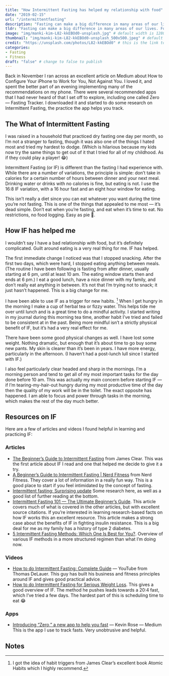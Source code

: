 ```yaml
---
title: "How Intermittent Fasting has helped my relationship with food"
date: "2019-02-15"
url: "/intermittentfasting"
description: "Fasting can make a big difference in many areas of our lives. For me it has helped temper my relationship with food. Here's how I got started with Intermittent Fasting."
tldr: "Fasting can make a big difference in many areas of our lives. For me it has helped temper my relationship with food. Here's how I got started with Intermittent Fasting."
image: "img/manki-kim-L82-kkEBOd0-unsplash.jpg" # default width is 1280, path starts with "img/whatever.ext"
thumbnail: "img/manki-kim-L82-kkEBOd0-unsplash_500x500.jpeg" # default size should be 500x500, path starts with "img/whatever.ext"
credit: "https://unsplash.com/photos/L82-kkEBOd0" # this is the link to the page the image came from 
categories:
- Fasting
- Fitness
draft: "false" # change to false to publish
---
```


Back in November I ran across an excellent article on Medium about How to Configure Your iPhone to Work for You, Not Against You. I loved it, and spent the better part of an evening implementing many of the recommendations on my phone. There were several recommended apps that I had never heard of that I set off to explore, including one called ‎Zero — Fasting Tracker. I downloaded it and started to do some research on Intermittent Fasting, the practice the app helps you track.

## The What of Intermittent Fasting

I was raised in a household that practiced dry fasting one day per month, so I’m not a stranger to fasting, though it was also one of the things I hated most and tried my hardest to dodge. (Which is hilarious because my kids now try the same things to get out of it that I tried for all of my childhood. As if they could play a player! 😂)

Intermittent Fasting (or IF) is different than the fasting I had experience with. While there are a number of variations, the principle is simple: don’t take in calories for a certain number of hours between dinner and your next meal. Drinking water or drinks with no calories is fine, but eating is not. I use the 16:8 IF variation, with a 16 hour fast and an eight hour window for eating.

This isn’t really a diet since you can eat whatever you want during the time you’re not fasting. This is one of the things that appealed to me most — it’s dead simple. Don’t eat when you’re fasting, and eat when it’s time to eat. No restrictions, no food logging. Easy as pie 🍰.

## How IF has helped me

I wouldn’t say I have a bad relationship with food, but it’s definitely complicated. Guilt around eating is a very real thing for me. IF has helped.

The first immediate change I noticed was that I stopped snacking. After the first two days, which were hard, I stopped eating anything between meals. (The routine I have been following is fasting from after dinner, usually starting at 6 pm, until at least 10 am. The eating window starts then and ends at 6 pm.) I eat a good lunch, have a nice dinner with my family, and don’t really eat anything in between. It’s not that I’m trying not to snack; it just hasn’t happened. This is a big change for me.

I have been able to use IF as a trigger for new habits. [^1] When I get hungry in the morning I make a cup of herbal tea or fizzy water. This helps tide me over until lunch and is a great time to do a mindful activity. I started writing in my journal during this morning tea time, another habit I’ve tried and failed to be consistent at in the past. Being more mindful isn’t a strictly physical benefit of IF, but it’s had a very real effect for me.

There have been some good physical changes as well. I have lost some weight. Nothing dramatic, but enough that it’s about time to go buy some new pants. My skin is clearer than it’s been in years. I have more energy, particularly in the afternoon. (I haven’t had a post-lunch lull since I started with IF.)

I also feel particularly clear headed and sharp in the mornings. I’m a morning person and tend to get all of my most important tasks for the day done before 10 am. This was actually my main concern before starting IF — if I’m tearing-my-hair-out hungry during my most productive time of the day then the quality of my work will be in the toilet. The exact opposite has happened. I am able to focus and power through tasks in the morning, which makes the rest of the day much better.

## Resources on IF

Here are a few of articles and videos I found helpful in learning and practicing IF:

### Articles

- [The Beginner’s Guide to Intermittent Fasting](https://jamesclear.com/the-beginners-guide-to-intermittent-fasting) from James Clear. This was the first article about IF I read and one that helped me decide to give it a try.
- [A Beginner’s Guide to Intermittent Fasting | Nerd Fitness](https://www.nerdfitness.com/blog/a-beginners-guide-to-intermittent-fasting/) from Nerd Fitness. They cover a lot of information in a really fun way. This is a good place to start if you feel intimidated by the concept of fasting.
- [Intermittent fasting: Surprising update](https://www.health.harvard.edu/blog/intermittent-fasting-surprising-update-2018062914156) Some research here, as well as a good list of further reading at the bottom.
- [Intermittent Fasting 101 — The Ultimate Beginner’s Guide](https://www.healthline.com/nutrition/intermittent-fasting-guide#weight-loss). This article covers much of what is covered in the other articles, but with excellent source citations. If you’re interested in learning research-based facts on how IF works this an excellent resource. This article makes a strong case about the benefits of IF in fighting insulin resistance. This is a big deal for me as my family has a history of type 2 diabetes.
- [5 Intermittent Fasting Methods: Which One Is Best for You?](https://dailyburn.com/life/health/intermittent-fasting-methods/). Overview of various IF methods in a more structured regimen than what I’m doing now.

### Videos

- [How to do Intermittent Fasting: Complete Guide](https://youtu.be/LLVf3d0rqqY) — YouTube from Thomas DeLauer. This guy has built his business and fitness principles around IF and gives good practical advice.
- [How to do Intermittent Fasting for Serious Weight Loss](https://youtu.be/lwCRjwDs1Ek). This gives a good overview of IF. The method he pushes leads towards a 20:4 fast, which I’ve tried a few days. The hardest part of this is scheduling time to eat 😂

### Apps

- [Introducing “Zero,” a new app to help you fast](https://medium.com/@kevinrose/introducing-zero-a-new-app-to-help-you-fast-209935e8245d) — Kevin Rose — Medium This is the app I use to track fasts. Very unobtrusive and helpful.

## Notes

[^1]: I got the idea of habit triggers from James Clear’s excellent book Atomic Habits which I highly recommend.